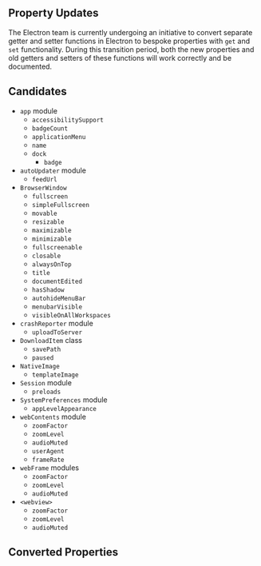 ## Property Updates

The Electron team is currently undergoing an initiative to convert separate getter and setter functions in Electron to bespoke properties with `get` and `set` functionality. During this transition period, both the new properties and old getters and setters of these functions will work correctly and be documented.

## Candidates

* `app` module
  * `accessibilitySupport`
  * `badgeCount`
  * `applicationMenu`
  * `name`
  * `dock`
    * `badge`
* `autoUpdater` module
  * `feedUrl`
* `BrowserWindow`
  * `fullscreen`
  * `simpleFullscreen`
  * `movable`
  * `resizable`
  * `maximizable`
  * `minimizable`
  * `fullscreenable`
  * `closable`
  * `alwaysOnTop`
  * `title`
  * `documentEdited`
  * `hasShadow`
  * `autohideMenuBar`
  * `menubarVisible`
  * `visibleOnAllWorkspaces`
* `crashReporter` module
  * `uploadToServer`
* `DownloadItem` class
  * `savePath`
  * `paused`
* `NativeImage`
  * `templateImage`
* `Session` module
  * `preloads`
* `SystemPreferences` module
  * `appLevelAppearance`
* `webContents` module
  * `zoomFactor`
  * `zoomLevel`
  * `audioMuted`
  * `userAgent`
  * `frameRate`
* `webFrame` modules
  * `zoomFactor`
  * `zoomLevel`
  * `audioMuted`
* `<webview>`
  * `zoomFactor`
  * `zoomLevel`
  * `audioMuted`

## Converted Properties

